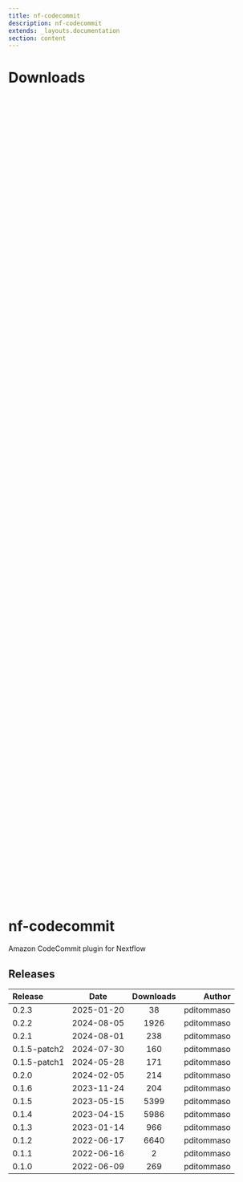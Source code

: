 ```yaml
---
title: nf-codecommit
description: nf-codecommit
extends: _layouts.documentation
section: content
---
```


# Downloads

<div style="position: relative; height:40vh; width:80vw">
    <canvas id="releases"></canvas>
</div>

# nf-codecommit
Amazon CodeCommit plugin for Nextflow


## Releases

| Release                               |                       Date                       |                   Downloads                    |                           Author |
| :------------ |:------------------------------------------------:|:----------------------------------------------:|---------------------------------:|
 |  0.2.3                                               | 2025-01-20                                          | 38                                                 | pditommaso                                         |
 |  0.2.2                                               | 2024-08-05                                          | 1926                                               | pditommaso                                         |
 |  0.2.1                                               | 2024-08-01                                          | 238                                                | pditommaso                                         |
 |  0.1.5-patch2                                        | 2024-07-30                                          | 160                                                | pditommaso                                         |
 |  0.1.5-patch1                                        | 2024-05-28                                          | 171                                                | pditommaso                                         |
 |  0.2.0                                               | 2024-02-05                                          | 214                                                | pditommaso                                         |
 |  0.1.6                                               | 2023-11-24                                          | 204                                                | pditommaso                                         |
 |  0.1.5                                               | 2023-05-15                                          | 5399                                               | pditommaso                                         |
 |  0.1.4                                               | 2023-04-15                                          | 5986                                               | pditommaso                                         |
 |  0.1.3                                               | 2023-01-14                                          | 966                                                | pditommaso                                         |
 |  0.1.2                                               | 2022-06-17                                          | 6640                                               | pditommaso                                         |
 |  0.1.1                                               | 2022-06-16                                          | 2                                                  | pditommaso                                         |
 |  0.1.0                                               | 2022-06-09                                          | 269                                                | pditommaso                                         |


<script>

(async function() {
    const data = [

        {
            date: `2022-06-09`,
            count: 269,
            y: '0.1.0' },

        {
            date: `2022-06-16`,
            count: 2,
            y: '0.1.1' },

        {
            date: `2022-06-17`,
            count: 6640,
            y: '0.1.2' },

        {
            date: `2023-01-14`,
            count: 966,
            y: '0.1.3' },

        {
            date: `2023-04-15`,
            count: 5986,
            y: '0.1.4' },

        {
            date: `2023-05-15`,
            count: 5399,
            y: '0.1.5' },

        {
            date: `2023-11-24`,
            count: 204,
            y: '0.1.6' },

        {
            date: `2024-02-05`,
            count: 214,
            y: '0.2.0' },

        {
            date: `2024-05-28`,
            count: 171,
            y: '0.1.5-patch1' },

        {
            date: `2024-07-30`,
            count: 160,
            y: '0.1.5-patch2' },

        {
            date: `2024-08-01`,
            count: 238,
            y: '0.2.1' },

        {
            date: `2024-08-05`,
            count: 1926,
            y: '0.2.2' },

        {
            date: `2025-01-20`,
            count: 38,
            y: '0.2.3' },

    ];

    new Chart(
        document.getElementById('releases'),
        {
            type: 'bar',
            data: {
                labels: data.map(row => row.y),
                datasets: [
                    {
                        label: 'Donwloads',
                        data: data,
                        parsing: {
                            xAxisKey: 'count'
                        }
                    }
                ]
            },
            options: {
                indexAxis: 'y',
                plugins: {
                    tooltip:{
                        enabled: true,
                        callbacks: {
                            beforeLabel: function (tooltipData) {
                                const labels =
                                    tooltipData.dataset.label.toString();
                                const values =
                                    tooltipData.dataset.data[tooltipData.dataIndex];

                                return `Released (${values.date})`;
                            },
                            label: function (tooltipData) {
                                const labels =
                                    tooltipData.dataset.label.toString();
                                const values =
                                    tooltipData.dataset.data[tooltipData.dataIndex];

                                return `${labels} : ${values.count}`;
                            },
                        },
                    }                    
                }
            },
        }
    );
})();
</script>